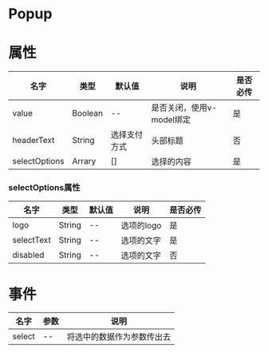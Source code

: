 # Popup
# 属性
|   名字   |   类型   |   默认值   |   说明   | 是否必传 | 
|   ----  |   -----   |   ------   |   ------   |   ------   |
| value |  Boolean | -- | 是否关闭，使用v-model绑定 |  是 |
| headerText |  String | 选择支付方式 | 头部标题 |    否 |
| selectOptions |  Arrary | [] | 选择的内容 |    是 |

### selectOptions属性
|   名字   |   类型   |   默认值   |   说明   |是否必传 | 
|   ----  |   -----   |   ------   |   ------   |  ------   | 
|   logo   |   String   |   --   |   选项的logo   | 是 |
|   selectText   |  String    |   --   |   选项的文字   | 是 |
|   disabled   |  String    |   --   |   选项的文字   |否 |

# 事件
| 名字 | 参数 | 说明 |
| ---- | ----- | ------ |
| select | -- | 将选中的数据作为参数传出去 |
